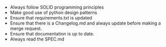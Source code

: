- Always follow SOLID programming principles
- Make good use of python design patterns
- Ensure that requirements.txt is updated
- Ensure that there is a Changelog.md and always update before making a merge request.
- Ensure that documentation is up to date. 
- Always read the SPEC.md 

